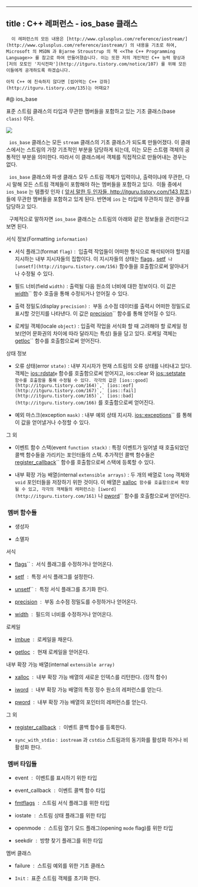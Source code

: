 ----------------
title : C++ 레퍼런스 - ios_base 클래스
--------------


```warning
  이 레퍼런스의 모든 내용은 [http://www.cplusplus.com/reference/iostream/](http://www.cplusplus.com/reference/iostream/) 의 내용을 기초로 하여, Microsoft 의 MSDN 과 Bjarne Stroustrup 의 책 <<The C++ Programming Language>> 를 참고로 하여 만들어졌습니다. 이는 또한 저의 개인적인 C++ 능력 향상과 [저의 모토인 '지식전파'](http://itguru.tistory.com/notice/107) 를 위해 모든 이들에게 공개하도록 하겠습니다.
```

```info
아직 C++ 에 친숙하지 않다면 [씹어먹는 C++ 강좌](http://itguru.tistory.com/135)는 어때요?

```

#@ ios_base


표준 스트림 클래스의 타입과 무관한 멤버들을 포함하고 있는 기초 클래스(base `class)` 이다.




![](http://img1.daumcdn.net/thumb/R1920x0/?fname=http%3A%2F%2Fcfile28.uf.tistory.com%2Fimage%2F18728641509A44B6183588)


  `ios_base` 클래스는 모든 `stream` 클래스의 기초 클래스가 되도록 만들어졌다. 이 클래스에서는 스트림의 가장 기초적인 부분을 담당하게 되는데, 이는 모든 스트램 객체의 공통적인 부분을 의미한다. 따라서 이 클래스에서 객체를 직접적으로 만들어내는 경우는 없다.

  `ios_base` 클래스와 파생 클래스 모두 스트림 객체가 입력이냐, 출력이냐에 무관한, 다시 말해 모든 스트림 객체들이 포함해야 하는 멤버들을 포함하고 있다.  이들 중에서 `ios_base` 는 템플릿 인자 ( [앞서 말한 두 인자들, http://itguru.tistory.com/143 참조](http://itguru.tistory.com/143)`)` 들에 무관한 멤버들을 포함하고 있게 된다. 반면에 `ios` 는 타입에 무관하지 않은 경우를 담당하고 있다.

  구체적으로 말하자면 `ios_base` 클래스는 스트림의 아래와 같은 정보들을 관리한다고 보면 된다.

서식 정보(Formatting `information)`



* 서식 플래그(format `flag)` :  입출력 작업들이 어떠한 형식으로 해석되어야 할지를 지시하는 내부 지시자들의 집합이다. 이 지시자들의 상태는
 [flags](http://itguru.tistory.com/153)`,`
 [setf](http://itguru.tistory.com/155)`` 나
 [unsetf](http://itguru.tistory.com/156)`` 함수들을 호출함으로써 알아내거나 수정될 수 있다.



* 필드 너비(field `width)` : 출력될 다음 원소의 너비에 대한 정보이다. 이 값은
 [width](http://itguru.tistory.com/152)`` 함수 호출을 통해 수정되거나 얻어질 수 있다.



* 출력 정밀도(display `precision)` :  부동 소수점 데이터를 출력시 어떠한 정밀도로 표시할 것인지를 나타낸다. 이 값은
 [precision](http://itguru.tistory.com/157)`` 함수를 통해 얻어질 수 있다.

* 로케일 객체(locale `object)` : 입출력 작업을 서식화 할 때 고려해야 할 로케일 정보(언어 문화권의 차이에 따라 달라지는 특성) 들을 담고 있다. 로케일 객체는
 [getloc](http://itguru.tistory.com/160)`` 함수를 호출함으로써 얻어진다.




상태 정보


* 오류 상태(error `state)` : 내부 지시자가 현재 스트림의 오류 상태를 나타내고 있다. 객체는
 [ios::rdstat](http://itguru.tistory.com/171)`e` 함수를 호출함으로써 얻어지고, ios::clear 와
 [ios::setstate](http://itguru.tistory.com/179)`` 함수를 호출함을 통해 수정될 수 있다. 각각의 값은
 [ios::good](http://itguru.tistory.com/164)`,`
 [ios::eof](http://itguru.tistory.com/167)`,`
 [ios::fail](http://itguru.tistory.com/165)`,`
 [ios::bad](http://itguru.tistory.com/166)`` 를 호출함으로써 얻어진다.



* 예외 마스크(exception `mask)` : 내부 예외 상태 지시자.
 [ios::exceptions](http://itguru.tistory.com/150)`` 를 통해 이 값을 얻어낼거나 수정할 수 있다.




그 외


* 이벤트 함수 스택(event `function stack)` : 특정 이벤트가 일어낼 때 호출되었던 콜백 함수들을 가리키는 포인터들의 스택. 추가적인 콜백 함수들은
 [register_callback](http://itguru.tistory.com/159)`` 함수를 호출함으로써 스택에 등록할 수 있다.

* 내부 확장 가능 배열(internal `extensible arrays)` : 두 개의 배열로 `long` 객체와 `void` 포인터들을 저장하기 위한 것이다. 이 배열은
 [xalloc](http://itguru.tistory.com/162)`` 함수를 호출함으로써 확장될 수 있고, 각각의 객체들의 레퍼런스는
 [iword](http://itguru.tistory.com/161)`` 나
 [pword](http://itguru.tistory.com/163)`` 함수를 호출함으로써 얻어진다.




###  멤버 함수들





* 생성자

* 소멸자


서식


*  [flags](http://itguru.tistory.com/153)`` :  서식 플래그를 수정하거나 얻어온다.

*  [setf](http://itguru.tistory.com/155)  :  특정 서식 플래그를 설정한다.



*  [unsetf](http://itguru.tistory.com/156)`` :  특정 서식 플래그를 초기화 한다.



*  [precision](http://itguru.tistory.com/157)  :  부동 소수점 정밀도를 수정하거나 얻어온다.



*  [width](http://itguru.tistory.com/152)  :  필드의 너비를 수정하거나 얻어온다.




로케일


*  [imbue](http://itguru.tistory.com/158)  :  로케일을 채운다.

*  [getloc](http://itguru.tistory.com/160)  :  현재 로케일을 얻어온다.




내부 확장 가능 배열(internal `extensible array)`


*  [xalloc](http://itguru.tistory.com/162)  :  내부 확장 가능 배열의 새로운 인덱스를 리턴한다. (정적 함수)



*  [iword](http://itguru.tistory.com/161)  :  내부 확장 가능 배열의 특정 정수 원소의 레퍼런스를 얻는다.

*  [pword](http://itguru.tistory.com/163)  :  내부 확장 가능 배열의 포인터의 레퍼런스를 얻는다.

그 외


*  [register_callback](http://itguru.tistory.com/159)  :  이벤트 콜백 함수를 등록한다.

* `sync_with_stdio` :  `iostream` 과 `cstdio` 스트림과의 동기화를 활성화 하거나 비활성화 한다.






###  멤버 타입들





* event  :  이벤트를 표시하기 위한 타입

* event_callback  :  이벤트 콜백 함수 타입

*  [fmtflags](http://itguru.tistory.com/154)  :  스트림 서식 플래그를 위한 타입

* iostate  :  스트림 상태 플래그를 위한 타입

* openmode  :  스트림 열기 모드 플래그(opening `mode` flag)를 위한 타입

* seekdir  :  방향 찾기 플래그를 위한 타입




멤버 클래스


* failure  :  스트림 예외를 위한 기초 클래스

* `Init` :  표준 스트림 객체를 초기화 한다.







